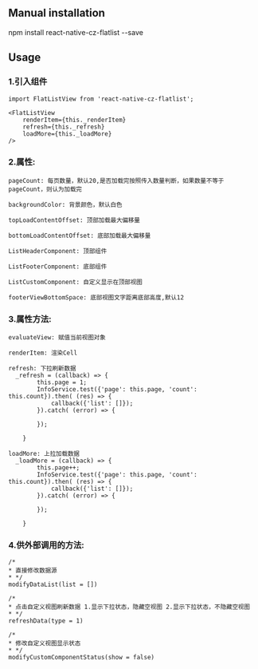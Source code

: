 ## Manual installation

npm install react-native-cz-flatlist --save


## Usage
###  1.引入组件
```
import FlatListView from 'react-native-cz-flatlist';

<FlatListView 
    renderItem={this._renderItem} 
    refresh={this._refresh} 
    loadMore={this._loadMore}
/> 
```

###  2.属性:
```
pageCount: 每页数量，默认20,是否加载完按照传入数量判断，如果数量不等于pageCount，则认为加载完
```
```
backgroundColor: 背景颜色，默认白色
```
```
topLoadContentOffset: 顶部加载最大偏移量
```
```
bottomLoadContentOffset: 底部加载最大偏移量
```
```
ListHeaderComponent: 顶部组件
```
```
ListFooterComponent: 底部组件
```
```
ListCustomComponent: 自定义显示在顶部视图
```
```
footerViewBottomSpace: 底部视图文字距离底部高度,默认12
```
###  3.属性方法:
```
evaluateView: 赋值当前视图对象
```
```
renderItem: 渲染Cell
```
```
refresh: 下拉刷新数据
  _refresh = (callback) => {
        this.page = 1;
        InfoService.test({'page': this.page, 'count': this.count}).then( (res) => {
            callback({'list': []});
        }).catch( (error) => {

        });

    }
```
```
loadMore: 上拉加载数据
  _loadMore = (callback) => {
        this.page++;
        InfoService.test({'page': this.page, 'count': this.count}).then( (res) => {
            callback({'list': []});
        }).catch( (error) => {

        });

    }
```

###  4.供外部调用的方法:
```
/*
* 直接修改数据源
* */
modifyDataList(list = [])
```
```
/*
* 点击自定义视图刷新数据 1.显示下拉状态，隐藏空视图 2.显示下拉状态，不隐藏空视图
* */
refreshData(type = 1)
```
```
/*
* 修改自定义视图显示状态
* */
modifyCustomComponentStatus(show = false)
```
